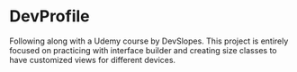 # DevProfile
Following along with a Udemy course by DevSlopes. This project is entirely focused on practicing with interface builder and creating size classes to have customized views for different devices.
